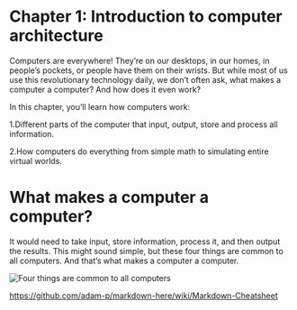 # Chapter 1: Introduction to computer architecture

Computers are everywhere! They’re on our desktops, in our homes, in people’s pockets, or people have them on their wrists. 
But while most of us use this revolutionary technology daily, we don’t often ask, what makes a computer a computer? 
And how does it even work?

In this chapter, you’ll learn how computers work:

1.Different parts of the computer that input, output, store and process all information.

2.How computers do everything from simple math to simulating entire virtual worlds.

# What makes a computer a computer?

It would need to take input, store information, process it, and then output the results. 
This might sound simple, but these four things are common to all computers. And that’s what makes a computer a computer.

![Four things are common to all computers](https://github.com/XinYangSAU/CSCI1101-Intro-to-Computing/blob/master/f.png "Four things are common to all computers")

https://github.com/adam-p/markdown-here/wiki/Markdown-Cheatsheet
